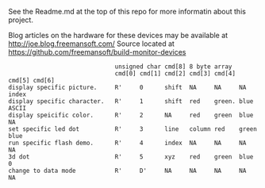 See the Readme.md at the top of this repo for more informatin about this project.


Blog articles on the hardware for these devices may be available at http://joe.blog.freemansoft.com/
Source located at https://github.com/freemansoft/build-monitor-devices

```
                              unsigned char cmd[8] 8 byte array
                              cmd[0] cmd[1] cmd[2] cmd[3] cmd[4] cmd[5] cmd[6]
display specific picture.     R'     0      shift  NA     NA     NA     index
display specific character.   R'     1      shift  red    green. blue   ASCII
display speicific color.      R'     2      NA     red    green  blue   NA
set specific led dot          R'     3      line   column red    green  blue
run specific flash demo.      R'     4      index  NA     NA     NA     NA
3d dot                        R'     5      xyz    red    green  blue   0
change to data mode           R'     D'     NA     NA     NA     NA     NA
```
